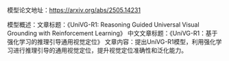 模型论文地址：https://arxiv.org/abs/2505.14231

模型概述：文章标题：《UniVG-R1: Reasoning Guided Universal Visual Grounding with Reinforcement Learning》
中文文章标题：《UniVG-R1：基于强化学习的推理引导通用视觉定位》
文章内容：提出UniVG-R1模型，利用强化学习进行推理引导的通用视觉定位，提升视觉定位准确性和泛化能力。
